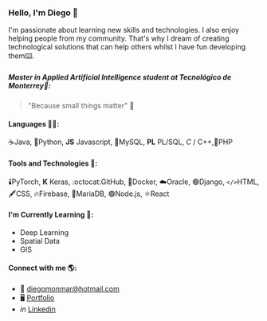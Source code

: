 ### Hello, I'm Diego 👋
I'm passionate about learning new skills and technologies. I also enjoy helping people from my community. That's why I dream of creating technological solutions that can help others whilst I have fun developing them:keyboard:.

##### Master in Applied Artificial Intelligence student at Tecnológico de Monterrey:ram::

> "Because small things matter" :raised_hands:

#### Languages :man_technologist::
:coffee:Java, :snake:Python, **JS** Javascript, :dolphin:MySQL, **PL** PL/SQL, *C* / C++,:elephant:PHP

#### Tools and Technologies :wrench::
:candle:PyTorch, **K** Keras, :octocat:GitHub, :whale:Docker, :cloud:Oracle, :green_circle:Django, `</>`HTML, :fountain_pen:CSS, :fire:Firebase, :otter:MariaDB, :green_circle:Node.js, :atom_symbol:React

#### I'm Currently Learning :owl::
- Deep Learning
- Spatial Data
- GIS

#### Connect with me :earth_americas::
- :email: diegomonmar@hotmail.com
- :desktop_computer: [Portfolio](https://diegomont.github.io)
- *in* [Linkedin](https://linkedin.com/in/diegomonmar)

